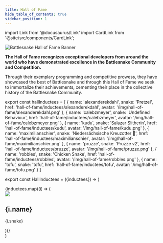 ```yaml
---
title: Hall of Fame
hide_table_of_contents: true
sidebar_position: 1
---
```


import Link from '@docusaurus/Link'
import CardLink from '@site/src/components/CardLink';


![Battlesnake Hall of Fame Banner](/img/hall-of-fame/hall-of-fame-banner.png)

**The Hall of Fame recognizes exceptional developers from around the world who have demonstrated excellence in the Battlesnake Community and Competition.**

Through their exemplary programming and competitive prowess, they have showcased the best of Battlesnake and through this Hall of Fame we seek to immortalize their achievements, cementing their place in the collective history of the Battlesnake Community.


export const hallInductees = [
  {
    name: 'alexanderekdahl', 
    snake: 'Pretzel',
    href: 'hall-of-fame/inductees/alexanderekdahl',
    avatar: '/img/hall-of-fame/alexanderekdahl.png'
  },
  {
    name: 'calebzmeyer', 
    snake: 'Undefined Behaviour',
    href: 'hall-of-fame/inductees/calebzmeyer',
    avatar: '/img/hall-of-fame/calebzmeyer.png'
  },
  {
    name: 'kudu', 
    snake: 'Salazar Slitherin',
    href: 'hall-of-fame/inductees/kudu',
    avatar: '/img/hall-of-fame/kudu.png'
  },
  {
    name: 'maximilianschier', 
    snake: 'Niedersächsische Kreuzotter 🍻',
    href: 'hall-of-fame/inductees/maximilianschier',
    avatar: '/img/hall-of-fame/maximilianschier.png'
  },
  {
    name: 'pruzze', 
    snake: 'Pruzze v2',
    href: 'hall-of-fame/inductees/pruzze',
    avatar: '/img/hall-of-fame/pruzze.png'
  },
  {
    name: 'robbles', 
    snake: 'Chicken Snake',
    href: 'hall-of-fame/inductees/robbles',
    avatar: '/img/hall-of-fame/robbles.png'
  },
   {
    name: 'tofu', 
    snake: 'tofu',
    href: 'hall-of-fame/inductees/tofu',
    avatar: '/img/hall-of-fame/tofu.png'
  }
]

export const HallInductees = ({inductees}) => (
  <div className="row">
    {inductees.map((i) => (
      <div key={i.name} className="col col--6">
        <CardLink to={i.href} bodyStyle={{ display: 'flex', alignItems: 'center', gap: '10px' }}>
          <img src={i.avatar} style={{width: '100px'}} />
          <div bodyStyle={{ display: 'flex', alignItems: 'center', gap: '1px' }}>
          <h2>{i.name}</h2>
          <p>{i.snake}</p>
        </div>
        </CardLink> 
      </div>
    ))}
  </div>
)

<HallInductees inductees={hallInductees} />
